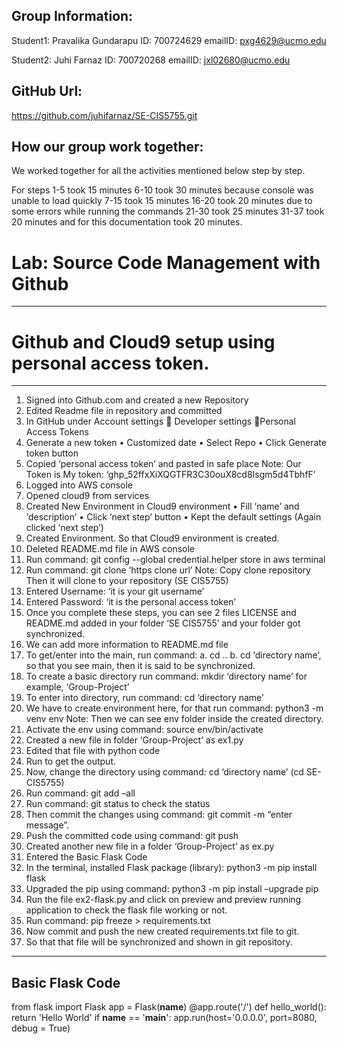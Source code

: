 Group Information: 
-------------------
Student1: Pravalika Gundarapu 
ID: 700724629
emailID: pxg4629@ucmo.edu

Student2: Juhi Farnaz
ID: 700720268
emailID: jxl02680@ucmo.edu

GitHub Url:
----------------------
https://github.com/juhifarnaz/SE-CIS5755.git

How our group work together:
-----------------------------
We worked together for all the activities mentioned below step by step.

For steps 1-5 took 15 minutes
6-10 took 30 minutes because console was unable to load quickly
7-15 took 15 minutes
16-20 took 20 minutes due to some errors while running the commands
21-30 took 25 minutes
31-37 took 20 minutes and for this documentation took 20 minutes.


# Lab: Source Code Management with Github

-------------------------------------------------------------------
# Github and Cloud9 setup using personal access token.
-------------------------------------------------------------------

1.	Signed into Github.com and created a new Repository
2.	Edited Readme file in repository and committed
3.	In GitHub under Account settings  Developer settings Personal Access Tokens
4.	Generate a new token
•	Customized date 
•	Select Repo
•	Click Generate token button
5.	Copied ‘personal access token’ and pasted in safe place
Note: Our Token is My token: ‘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’
6.	Logged into AWS console
7.	Opened cloud9 from services
8.	Created New Environment in Cloud9 environment
•	Fill ‘name’ and ‘description’
•	Click ‘next step’ button
•	Kept the default settings (Again clicked ‘next step’)
9.	Created Environment. So that Cloud9 environment is created.
10.	Deleted README.md file in AWS console
11.	Run command: git config --global credential.helper store in aws terminal
12.	Run command: git clone ‘https clone url’
Note: Copy clone repository
Then it will clone to your repository (SE CIS5755)
13.	Entered Username: ‘it is your git username’
14.	Entered Password: ‘it is the personal access token’
15.	Once you complete these steps, you can see 2 files LICENSE and README.md added in your folder ‘SE CIS5755’ and your folder got synchronized.
16.	We can add more information to README.md file
17.	To get/enter into the main, 
run command: 
a.	cd .. 
b.	cd ‘directory name’, so that you see main, then it is said to be synchronized.
18.	To create a basic directory run command: mkdir ‘directory name’ for example, ‘Group-Project’
19.	To enter into directory, run command: cd ‘directory name’
20.	We have to create environment here, for that run command: python3 -m venv env
Note: Then we can see env folder inside the created directory.
21.	Activate the env using command: source env/bin/activate
22.	Created a new file in folder ‘Group-Project’ as ex1.py 
23.	Edited that file with python code
24.	Run to get the output.
25.	Now, change the directory using command: cd ‘directory name’ (cd SE-CIS5755)
26.	Run command: git add –all
27.	Run command: git status to check the status
28.	Then commit the changes using command: git commit -m “enter message”.
29.	Push the committed code using command: git push
30.	Created another new file in a folder ‘Group-Project’ as ex.py 
31.	Entered the Basic Flask Code
32.	In the terminal, installed Flask package (library): python3 -m pip install flask
33.	 Upgraded the pip using command: python3 -m pip install –upgrade pip
34.	Run the file ex2-flask.py and click on preview and preview running application to check the flask file working or not.
35.	Run command: pip freeze > requirements.txt
36.	Now commit and push the new created requirements.txt file to git.
37.	So that that file will be synchronized and shown in git repository.

---------------------------------------------------------------------------

## Basic Flask Code

from flask import Flask
app = Flask(__name__)
@app.route('/')
def hello_world():
   return 'Hello World'
if __name__ == '__main__':
    app.run(host='0.0.0.0', port=8080, debug = True)
    